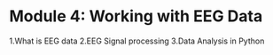 # Module 4: Working with EEG Data

1.What is EEG data
2.EEG Signal processing
3.Data Analysis in Python

